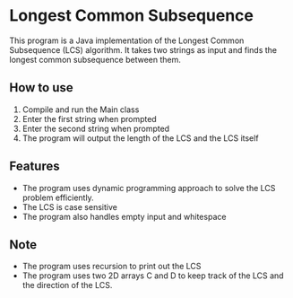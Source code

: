 # Longest Common Subsequence
This program is a Java implementation of the Longest Common Subsequence (LCS) algorithm. It takes two strings as input and finds the longest common subsequence between them.

## How to use
1. Compile and run the Main class
2. Enter the first string when prompted
3. Enter the second string when prompted
4. The program will output the length of the LCS and the LCS itself

## Features
- The program uses dynamic programming approach to solve the LCS problem efficiently.
- The LCS is case sensitive
- The program also handles empty input and whitespace

## Note
- The program uses recursion to print out the LCS
- The program uses two 2D arrays C and D to keep track of the LCS and the direction of the LCS.
